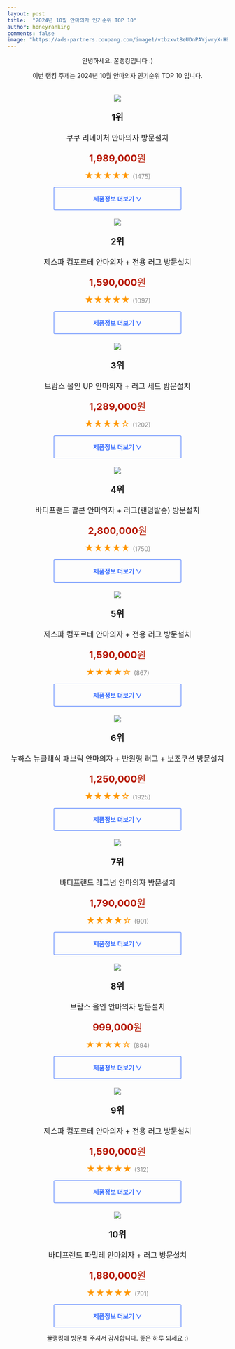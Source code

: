```yaml
---
layout: post
title:  "2024년 10월 안마의자 인기순위 TOP 10"
author: honeyranking
comments: false
image: "https://ads-partners.coupang.com/image1/vtbzxvt8eUDnPAYjvryX-HBpYwyCKNE5jA_Ret_FS98cU5FQZLZpIu9Oy1_cKFgvfEbGjUfUVEmOCrNJYnrkC3mBt3f50guBmvw6rQ-SOv4gqAsBo07Lw2b_JKjIGYqH3X9Om5kJXwpvQd16fcLnGkTp2pPC_VOzsIg3YmQY59-6UzdQZ3Gyii8riCQN78moJcyfpRQChqOuNNqMVN6c-IAUShA3iJoKsHaLnB5WzqcVho8mYAiw14QIJ6tFnw3vWYh16_8WhXINt9J-cNQAVyGcdiptjeFH0euv"
---
```

<p style="text-align: center;">안녕하세요. 꿀랭킹입니다 :)</p>
<p style="text-align: center;">이번 랭킹 주제는 2024년 10월 안마의자 인기순위 TOP 10 입니다.</p><center><img src="https://ads-partners.coupang.com/image1/vtbzxvt8eUDnPAYjvryX-HBpYwyCKNE5jA_Ret_FS98cU5FQZLZpIu9Oy1_cKFgvfEbGjUfUVEmOCrNJYnrkC3mBt3f50guBmvw6rQ-SOv4gqAsBo07Lw2b_JKjIGYqH3X9Om5kJXwpvQd16fcLnGkTp2pPC_VOzsIg3YmQY59-6UzdQZ3Gyii8riCQN78moJcyfpRQChqOuNNqMVN6c-IAUShA3iJoKsHaLnB5WzqcVho8mYAiw14QIJ6tFnw3vWYh16_8WhXINt9J-cNQAVyGcdiptjeFH0euv" style="margin-top:20px" /></center><p style="text-align: center; font-size: 20px"><b>1위</b></p><p style="text-align: center; font-size: 17px">쿠쿠 리네이처 안마의자 방문설치</p><p style="text-align: center;"><span style="color: #b61800; font-size: 22px;"><b>1,989,000</b>원</span></p><p style="text-align: center;"><span style="color: #ff9600; font-size: 20px;">★★★★★ </span><span style="color: #878787;">(1475)</span></p><center><a href="https://link.coupang.com/re/AFFSDP?lptag=AF3899140&subid=honeyrank&pageKey=7047286046&itemId=17443178366&vendorItemId=84611815237&traceid=V0-153-0238e4cfd3423c81&requestid=20241004130000242232609360&token=31850C%7CGM"><div style="font-size: 14px; display: inline-block; padding: 15px 90px; color: #346aff; border-radius: 2px; border: 1px solid #346aff; cursor: pointer;"><b>제품정보 더보기 &or;</b></div></a></center><center><img src="https://ads-partners.coupang.com/image1/iuwJ9waM7NDW9TTLiskmuigvQkJaV0wU960AoRFUUVd3mKO6WN4mJM9nwUbFvpNqnCT9wPRemsV2uBM0c4i7pdavqqx6UdJvd43LC5Ac-GHxzUJ75ULdp9eaErAWbDA3bRrNXIxyNtFabpFgCRz2wOTHjQmVDkGbvlK9p9JD5niew7QZ_gTw6th9xjycv9-_2v35qQ1WCb8Tft46ZO07M70HyuXBG8WAr_guSyHdVvzI4HfXxI8qInXMpcRmeSkMPrcrGxhJcL5FbjqsaOeDfr427lJAyfjVMrQ=" style="margin-top:20px" /></center><p style="text-align: center; font-size: 20px"><b>2위</b></p><p style="text-align: center; font-size: 17px">제스파 컴포르테 안마의자 + 전용 러그 방문설치</p><p style="text-align: center;"><span style="color: #b61800; font-size: 22px;"><b>1,590,000</b>원</span></p><p style="text-align: center;"><span style="color: #ff9600; font-size: 20px;">★★★★★ </span><span style="color: #878787;">(1097)</span></p><center><a href="https://link.coupang.com/re/AFFSDP?lptag=AF3899140&subid=honeyrank&pageKey=7204364538&itemId=18217063116&vendorItemId=70096660575&traceid=V0-153-51601b022a8970ab&requestid=20241004130000242232609360&token=31850C%7CGM"><div style="font-size: 14px; display: inline-block; padding: 15px 90px; color: #346aff; border-radius: 2px; border: 1px solid #346aff; cursor: pointer;"><b>제품정보 더보기 &or;</b></div></a></center><center><img src="https://ads-partners.coupang.com/image1/CbdlB5JbkizE3aQeCcKdS0vM06Z6wiPTSis1D0Sljno5KZB6zyxOx2ZsQOkIQQ4rc8dD9fb1CP43p7l8TQNcM-qbR7exuWh1tCYYboDeoGSHcEwDECtoo-fpB9YJVBsS0Zt0sGo991MwqXyMZnjN6NBrYG9InYuHdoiXTCfbDbllXNeIm_0PhVtJsQwITpf8gKu7YmeV1ttshUg4i8mUQVbv0RUuZIYVZ_vHKMm1uN-V5VN-OUI-38nldrth_EdeZrS-SfjzAsRfWJUHhAuuzZRlz-Vt0fks5AEa" style="margin-top:20px" /></center><p style="text-align: center; font-size: 20px"><b>3위</b></p><p style="text-align: center; font-size: 17px">브람스 올인 UP 안마의자 + 러그 세트 방문설치</p><p style="text-align: center;"><span style="color: #b61800; font-size: 22px;"><b>1,289,000</b>원</span></p><p style="text-align: center;"><span style="color: #ff9600; font-size: 20px;">★★★★☆ </span><span style="color: #878787;">(1202)</span></p><center><a href="https://link.coupang.com/re/AFFSDP?lptag=AF3899140&subid=honeyrank&pageKey=8010564394&itemId=22347356414&vendorItemId=89392507809&traceid=V0-153-5926cc85f2fa4397&requestid=20241004130000242232609360&token=31850C%7CGM"><div style="font-size: 14px; display: inline-block; padding: 15px 90px; color: #346aff; border-radius: 2px; border: 1px solid #346aff; cursor: pointer;"><b>제품정보 더보기 &or;</b></div></a></center><center><img src="https://ads-partners.coupang.com/image1/YVLTjqQMFIz9j76hYeIIWNZjYLSFNgbE8Y5IC24em7q_s8wNVLUNtxpNa8-h1Xw5B81Pgeru4MR7J2fX5o3t3kYd800Z60JxVNBrrfMbnAVl2hnYarvnTeq5uix3ts25WayLyAnPAz3NWIH19piIIZhKFviJcK3Tc1xGVudI6RprlwW6qdh3BDvgNeOuSGiKC3KkxEPD98hsFVzWiwL-1dnnqvdUb3v46wXy3pzNkMMfDDLlOCHhf7_E6t_6KfgEyePzHTUACTVLJ5uRBEd-G73HkBfdrOB1EWg=" style="margin-top:20px" /></center><p style="text-align: center; font-size: 20px"><b>4위</b></p><p style="text-align: center; font-size: 17px">바디프랜드 팔콘 안마의자 + 러그(랜덤발송) 방문설치</p><p style="text-align: center;"><span style="color: #b61800; font-size: 22px;"><b>2,800,000</b>원</span></p><p style="text-align: center;"><span style="color: #ff9600; font-size: 20px;">★★★★★ </span><span style="color: #878787;">(1750)</span></p><center><a href="https://link.coupang.com/re/AFFSDP?lptag=AF3899140&subid=honeyrank&pageKey=7573483121&itemId=19977862445&vendorItemId=87076207725&traceid=V0-153-326e8b5d2dfd7283&requestid=20241004130000242232609360&token=31850C%7CGM"><div style="font-size: 14px; display: inline-block; padding: 15px 90px; color: #346aff; border-radius: 2px; border: 1px solid #346aff; cursor: pointer;"><b>제품정보 더보기 &or;</b></div></a></center><center><img src="https://ads-partners.coupang.com/image1/JoV6wDr3Uo5eiy7MJl3Zj8P1WMKuOfBMX0ygHfcTbnm6SUTE9jcO0fWggamRO1CvwrX2_Ng6WVa38PhpEeoNBikFDUaNPW-4UKGZZlPKbDrevz5XNqdOh2wPQYNSUFeXxYK0ylkA61-m5s4KMq_iULk9vZ0XB9Kqs2isnWTFz8XaMzis6rAvjYwO4DXWs00bvkAlKKjKQONru3XFHzBRXP-fgtvT5Zh1AKd2T68NHhxTXvZWoYQTvyuIRYZprKID-gh2WXC_eqn8ouG01uTRHsMMhM_-k9982O2M" style="margin-top:20px" /></center><p style="text-align: center; font-size: 20px"><b>5위</b></p><p style="text-align: center; font-size: 17px">제스파 컴포르테 안마의자 + 전용 러그 방문설치</p><p style="text-align: center;"><span style="color: #b61800; font-size: 22px;"><b>1,590,000</b>원</span></p><p style="text-align: center;"><span style="color: #ff9600; font-size: 20px;">★★★★☆ </span><span style="color: #878787;">(867)</span></p><center><a href="https://link.coupang.com/re/AFFSDP?lptag=AF3899140&subid=honeyrank&pageKey=7204364538&itemId=18217044073&vendorItemId=5504488344&traceid=V0-153-51601b022a8970ab&requestid=20241004130000242232609360&token=31850C%7CGM"><div style="font-size: 14px; display: inline-block; padding: 15px 90px; color: #346aff; border-radius: 2px; border: 1px solid #346aff; cursor: pointer;"><b>제품정보 더보기 &or;</b></div></a></center><center><img src="https://ads-partners.coupang.com/image1/KCGluRlYdxw8gWk0KJg8B9N2l-R8Ukzfl-f9Xn8I4zvQlt5dGyygJn4iJXm32ESALzJ3DFTt8ECbs7ixUZd4oZNXTreuGtUr45u93NvkN-cOpG-yh0Lv3NVeOcyyb3yu54UM6xXUOQelRG9XCqIVv6lDZ9AQVNZpacPD7kFuMEJdvFj7h52KmeVXcAVV74evwuLeiQxRYkNsaqenDC_K1G2Re11n9iH2MCkwRr6opF8TVxNAjzqyBL6DFW2DNk4fwZSHDkXZbu1HxM_fOhcCuBOE1Y143iQS-8d6" style="margin-top:20px" /></center><p style="text-align: center; font-size: 20px"><b>6위</b></p><p style="text-align: center; font-size: 17px">누하스 뉴클래식 패브릭 안마의자 + 반원형 러그 + 보조쿠션 방문설치</p><p style="text-align: center;"><span style="color: #b61800; font-size: 22px;"><b>1,250,000</b>원</span></p><p style="text-align: center;"><span style="color: #ff9600; font-size: 20px;">★★★★☆ </span><span style="color: #878787;">(1925)</span></p><center><a href="https://link.coupang.com/re/AFFSDP?lptag=AF3899140&subid=honeyrank&pageKey=7027991806&itemId=17334131466&vendorItemId=84504740248&traceid=V0-153-62d22239d62529e6&requestid=20241004130000242232609360&token=31850C%7CGM"><div style="font-size: 14px; display: inline-block; padding: 15px 90px; color: #346aff; border-radius: 2px; border: 1px solid #346aff; cursor: pointer;"><b>제품정보 더보기 &or;</b></div></a></center><center><img src="https://ads-partners.coupang.com/image1/pY_jNe4PnEQslmf-pTdrM0cDyOaLVVkLARsC5WwwN4TsEXLc8_jUxKNBBCn7jzvA6E27HytPIj1pBUO8hG3ly1AuRmsuyAnC02-Vmj0h2cN7AJD3BXLplfb31ZMS6ks6WCTQ1cvM-qSeqLprKUcv1uPjPflfSVs_hWdipRZnila6pR59WkJultnSoAUjC24eoYcOgmi5KZUbl5F_eTFXO4gI-yUiRM2G2_cu04cTIGWAJkDgORuFpT33Eawm3LrpvhJOXV1WcDqPv0X2TcwuEyeCUR9v0Pq8P8Y=" style="margin-top:20px" /></center><p style="text-align: center; font-size: 20px"><b>7위</b></p><p style="text-align: center; font-size: 17px">바디프랜드 레그넘 안마의자 방문설치</p><p style="text-align: center;"><span style="color: #b61800; font-size: 22px;"><b>1,790,000</b>원</span></p><p style="text-align: center;"><span style="color: #ff9600; font-size: 20px;">★★★★☆ </span><span style="color: #878787;">(901)</span></p><center><a href="https://link.coupang.com/re/AFFSDP?lptag=AF3899140&subid=honeyrank&pageKey=327868720&itemId=18578143321&vendorItemId=85714902040&traceid=V0-153-278efa697e4bd850&requestid=20241004130000242232609360&token=31850C%7CGM"><div style="font-size: 14px; display: inline-block; padding: 15px 90px; color: #346aff; border-radius: 2px; border: 1px solid #346aff; cursor: pointer;"><b>제품정보 더보기 &or;</b></div></a></center><center><img src="https://ads-partners.coupang.com/image1/tm-RJGkDV9j74hLEtk-WYnd2PpCfOkg9favkQdp3jMIzcSPH-_lTv2P1BzSvgQOunCjVlyuUy4QouuOiaWg8HgjO367oCJYxbg2EgQNai0I5VaakVNxlYqAhkng4SwxSrshZNajuoquNflHYGCqrY8EMUP_IXumQ_3TxKofspwd7QlznOmNARJm025pZumpcPRFej4PuZzia6f2E0bvCnOodh8aYBv318huBYF2lqZS_I8BxwklpdjHjfJ688LHhIea4ciruqDPHDmTzJYcj2DwXpSjOteCNheQJ" style="margin-top:20px" /></center><p style="text-align: center; font-size: 20px"><b>8위</b></p><p style="text-align: center; font-size: 17px">브람스 올인 안마의자 방문설치</p><p style="text-align: center;"><span style="color: #b61800; font-size: 22px;"><b>999,000</b>원</span></p><p style="text-align: center;"><span style="color: #ff9600; font-size: 20px;">★★★★☆ </span><span style="color: #878787;">(894)</span></p><center><a href="https://link.coupang.com/re/AFFSDP?lptag=AF3899140&subid=honeyrank&pageKey=7970315172&itemId=22071633485&vendorItemId=90822502273&traceid=V0-153-f727b610a97f77f8&requestid=20241004130000242232609360&token=31850C%7CGM"><div style="font-size: 14px; display: inline-block; padding: 15px 90px; color: #346aff; border-radius: 2px; border: 1px solid #346aff; cursor: pointer;"><b>제품정보 더보기 &or;</b></div></a></center><center><img src="https://ads-partners.coupang.com/image1/Rs7NJmJRNzNuTfWBRmBZYHKYTN6Uf-e4omAH7kNwe7jriKr7fvcC-dxn1EhonUSj1WoPY9yMOHD-Ozg63s9rlvdqc1eTWIsk0AKNbwdbZwIqhw4nQ-sNRC2LE5nmdkxf91xrgPlgPs0jTPqNhCp-zuKwLOJ816th1x01NfnPkupScpaJp971QT155rdJVV9wqK55jl76YkxEYb8xhNV2DDURgnCwQ4EecKv90H-P5PB2Zma5cAfVrw6PaPgNSDX_iDiViSV0tJ7_L4jwNSLM1pp7JH07WQlQqYA=" style="margin-top:20px" /></center><p style="text-align: center; font-size: 20px"><b>9위</b></p><p style="text-align: center; font-size: 17px">제스파 컴포르테 안마의자 + 전용 러그 방문설치</p><p style="text-align: center;"><span style="color: #b61800; font-size: 22px;"><b>1,590,000</b>원</span></p><p style="text-align: center;"><span style="color: #ff9600; font-size: 20px;">★★★★★ </span><span style="color: #878787;">(312)</span></p><center><a href="https://link.coupang.com/re/AFFSDP?lptag=AF3899140&subid=honeyrank&pageKey=7204364538&itemId=18217138315&vendorItemId=73669472862&traceid=V0-153-51601b022a8970ab&requestid=20241004130000242232609360&token=31850C%7CGM"><div style="font-size: 14px; display: inline-block; padding: 15px 90px; color: #346aff; border-radius: 2px; border: 1px solid #346aff; cursor: pointer;"><b>제품정보 더보기 &or;</b></div></a></center><center><img src="https://ads-partners.coupang.com/image1/IOx5r7H99qxtMGs6ILpilzD_4K02pqhHti9eTz1EcMxuFzfhKy5BSkNHucfG2Z3zrERYhxGb-mQwgdrWSZUFRHzflolEaoFVq4PsYDFChm55lT6u-USvTOwq_07a9HKx9ztNIDKZ0zC-Wu50SK6ef7QzzkBKq4Lkaz0iqmc4c7TkKqKJ11WJNXs7ccqunX9uyQse2XhTq1j-xhzW0wUowUy94IjzfXqkZfehA0HV6mPkzTPoZKhqq_18d-_I5wjHuk3lhGnaznJdan5Xjzq8_WEb7z37N6-o86wB" style="margin-top:20px" /></center><p style="text-align: center; font-size: 20px"><b>10위</b></p><p style="text-align: center; font-size: 17px">바디프랜드 파밀레 안마의자 + 러그 방문설치</p><p style="text-align: center;"><span style="color: #b61800; font-size: 22px;"><b>1,880,000</b>원</span></p><p style="text-align: center;"><span style="color: #ff9600; font-size: 20px;">★★★★★ </span><span style="color: #878787;">(791)</span></p><center><a href="https://link.coupang.com/re/AFFSDP?lptag=AF3899140&subid=honeyrank&pageKey=7523468777&itemId=19737213395&vendorItemId=86841001321&traceid=V0-153-8b21d5b35a6266a7&requestid=20241004130000242232609360&token=31850C%7CGM"><div style="font-size: 14px; display: inline-block; padding: 15px 90px; color: #346aff; border-radius: 2px; border: 1px solid #346aff; cursor: pointer;"><b>제품정보 더보기 &or;</b></div></a></center><p style="text-align: center;">꿀랭킹에 방문해 주셔서 감사합니다. 좋은 하루 되세요 :)</p>